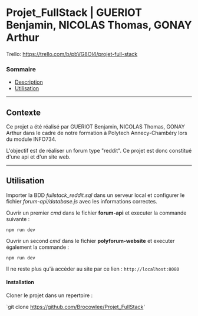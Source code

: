 # Projet_FullStack | GUERIOT Benjamin, NICOLAS Thomas, GONAY Arthur

  Trello: https://trello.com/b/pbVG8OI4/projet-full-stack

### Sommaire 

- [Description](#description)
- [Utilisation](#utilisation)

---
## Contexte

Ce projet a été réalisé par GUERIOT Benjamin, NICOLAS Thomas, GONAY Arthur dans le cadre de notre formation à Polytech Annecy-Chambéry lors du module INFO734.

L'objectif est de réaliser un forum type "reddit". Ce projet est donc constitué d'une api et d'un site web.

---
## Utilisation

Importer la BDD *fullstack_reddit.sql* dans un serveur local et configurer le fichier *forum-api/database.js* avec les informations correctes.

Ouvrir un premier *cmd* dans le fichier **forum-api** et executer la commande suivante :

```shell
npm run dev
```

Ouvrir un second *cmd* dans le fichier **polyforum-website** et executer également la commande :  

```shell
npm run dev
```

Il ne reste plus qu'à accèder au site par ce lien :
<code>http://localhost:8080</code>

#### Installation

Cloner le projet dans un repertoire : 

`git  clone https://github.com/Brocowlee/Projet_FullStack'
